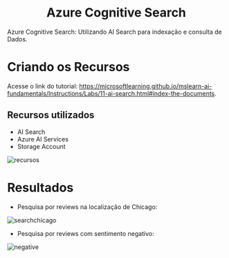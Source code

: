 <h1 align="center">
  Azure Cognitive Search 
</h1>

Azure Cognitive Search: Utilizando AI Search para indexação e consulta de Dados.

# Criando os Recursos

Acesse o link do tutorial: https://microsoftlearning.github.io/mslearn-ai-fundamentals/Instructions/Labs/11-ai-search.html#index-the-documents.

## Recursos utilizados

- AI Search
- Azure AI Services
- Storage Account

![recursos](https://github.com/user-attachments/assets/d0201e7e-df3e-426e-9f8c-9a2cd4422526)

# Resultados

- Pesquisa por reviews na localização de Chicago:

![searchchicago](https://github.com/user-attachments/assets/5edaea2e-2887-401a-be50-d0cf5890e6af)

- Pesquisa por reviews com sentimento negativo:

![negative](https://github.com/user-attachments/assets/ddf7ad32-c4ac-4c4a-8f1b-5f63404cd1f9)
